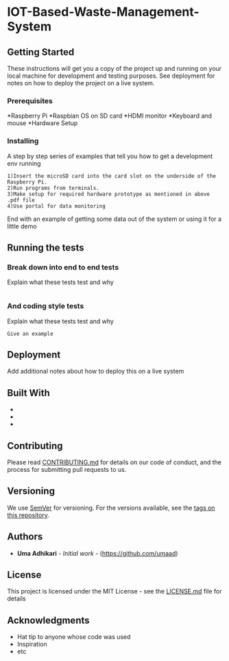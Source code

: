 # IOT-Based-Waste-Management-System



## Getting Started

These instructions will get you a copy of the project up and running on your local machine for development and testing purposes. See deployment for notes on how to deploy the project on a live system.

### Prerequisites

*Raspberry Pi
*Raspbian OS on SD card
*HDMI monitor
*Keyboard and mouse
*Hardware Setup



### Installing

A step by step series of examples that tell you how to get a development env running



```
1)Insert the microSD card into the card slot on the underside of the Raspberry Pi.
2)Run programs from terminals. 
3)Make setup for required hardware prototype as mentioned in above .pdf file 
4)Use portal for data monitoring

```

End with an example of getting some data out of the system or using it for a little demo

## Running the tests



### Break down into end to end tests

Explain what these tests test and why

```

```

### And coding style tests

Explain what these tests test and why

```
Give an example
```

## Deployment

Add additional notes about how to deploy this on a live system

## Built With

* 
* 
* 

## Contributing

Please read [CONTRIBUTING.md](https://gist.github.com/umaad) for details on our code of conduct, and the process for submitting pull requests to us.

## Versioning

We use [SemVer](http://semver.org/) for versioning. For the versions available, see the [tags on this repository](https://github.com/your/project/tags). 

## Authors

* **Uma Adhikari** - *Initial work* - (https://github.com/umaad)


## License

This project is licensed under the MIT License - see the [LICENSE.md](LICENSE.md) file for details

## Acknowledgments

* Hat tip to anyone whose code was used
* Inspiration
* etc

